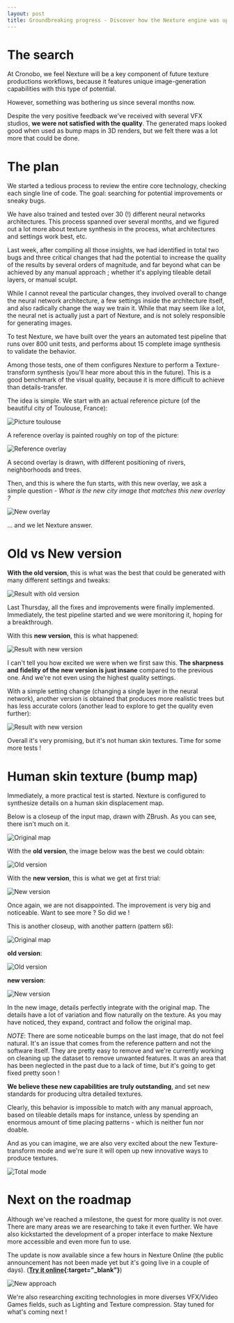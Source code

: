```yaml
---
layout: post
title: Groundbreaking progress - Discover how the Nexture engine was upgraded to a whole other level
---
```


# The search

At Cronobo, we feel Nexture will be a key component of future texture productions workflows, because it features unique image-generation capabilities with this type of potential.

However, something was bothering us since several months now.

Despite the very positive feedback we've received with several VFX studios, **we were not satisfied with the quality**.
The generated maps looked good when used as bump maps in 3D renders, but we felt there was a lot more that could be done.

# The plan

We started a tedious process to review the entire core technology, checking each single line of code.
The goal: searching for potential improvements or sneaky bugs.

We have also trained and tested over 30 (!) different neural networks architectures.
This process spanned over several months, and we figured out a lot more about texture synthesis in the process, what architectures and settings work best, etc.

Last week, after compiling all those insights, we had identified in total two bugs and three critical changes that had the potential to increase the quality of the results by several orders of magnitude, and far beyond what can be achieved by any manual approach ; whether it's applying tileable detail layers, or manual sculpt.

While I cannot reveal the particular changes, they involved overall to change the neural network architecture, a few settings inside the architecture itself, and also radically change the way we train it. While that may seem like a lot, the neural net is actually just a part of Nexture, and is not solely responsible for generating images.

To test Nexture, we have built over the years an automated test pipeline that runs over 800 unit tests, and performs about 15 complete image synthesis to validate the behavior.

Among those tests, one of them configures Nexture to perform a Texture-transform synthesis (you'll hear more about this in the future). This is a good benchmark of the visual quality, because it is more difficult to achieve than details-transfer.

The idea is simple. We start with an actual reference picture (of the beautiful city of Toulouse, France):

![Picture toulouse](/assets/toulouse_v2.jpg)

A reference overlay is painted roughly on top of the picture:

![Reference overlay](/assets/overlay.jpg)

A second overlay is drawn, with different positioning of rivers, neighborhoods and trees.

Then, and this is where the fun starts, with this new overlay, we ask a simple question - *What is the new city image that matches this new overlay ?*

![New overlay](/assets/new_overlay.jpg)

... and we let Nexture answer.

# Old vs New version

**With the old version**, this is what was the best that could be generated with many different settings and tweaks:

![Result with old version](/assets/old_nexture_version.jpg)

Last Thursday, all the fixes and improvements were finally implemented. Immediately, the test pipeline started and we were monitoring it, hoping for a breakthrough.

With this **new version**, this is what happened:

![Result with new version](/assets/new_nexture_version.jpg)

I can't tell you how excited we were when we first saw this.
**The sharpness and fidelity of the new version is just insane** compared to the previous one.
And we're not even using the highest quality settings.

With a simple setting change (changing a single layer in the neural network), another version is obtained that produces more realistic trees but has less accurate colors (another lead to explore to get the quality even further):

![Result with new version](/assets/new_nexture_version_other.jpg)

Overall it's very promising, but it's not human skin textures.
Time for some more tests !

# Human skin texture (bump map)

Immediately, a more practical test is started.
Nexture is configured to synthesize details on a human skin displacement map.

Below is a closeup of the input map, drawn with ZBrush. As you can see, there isn't much on it.

![Original map](/assets/newversion/original.jpg)

With the **old version**, the image below was the best we could obtain:

![Old version](/assets/newversion/previous_result.jpg)

With the **new version**, this is what we get at first trial:

![New version](/assets/newversion/new_result.jpg)

Once again, we are not disappointed. The improvement is very big and noticeable.
Want to see more ? So did we !

This is another closeup, with another pattern (pattern s6):

![Original map](/assets/newversion/other_crop/preview.jpg)

**old version**:

![Old version](/assets/newversion/other_crop/old.jpg)

**new version**:

![New version](/assets/newversion/other_crop/new.jpg)

In the new image, details perfectly integrate with the original map.
The details have a lot of variation and flow naturally on the texture.
As you may have noticed, they expand, contract and follow the original map.

*NOTE*: There are some noticeable bumps on the last image, that do not feel natural.
It's an issue that comes from the reference pattern and not the software itself. They are pretty easy to remove and we're currently working on cleaning up the dataset to remove unwanted features. It was an area that has been neglected in the past due to a lack of time, but it's going to get fixed pretty soon !

**We believe these new capabilities are truly outstanding**, and set new standards for producing ultra detailed textures.

Clearly, this behavior is impossible to match with any manual approach, based on tileable details maps for instance, unless by spending an enormous amount of time placing patterns - which is neither fun nor doable.

And as you can imagine, we are also very excited about the new Texture-transform mode and we're sure it will open up new innovative ways to produce textures.

![Total mode](/assets/total_gif.gif)

# Next on the roadmap

Although we've reached a milestone, the quest for more quality is not over.
There are many areas we are researching to take it even further.
We have also kickstarted the development of a proper interface to make Nexture more accessible and even more fun to use.

The update is now available since a few hours in Nexture Online (the public announcement has not been made yet but it's going live in a couple of days). (**[Try it online](https://cronobo.com/products/nexture/online){:target="_blank"}**)

![New approach](/assets/new_version.gif)

We're also researching exciting technologies in more diverses VFX/Video Games fields, such as Lighting and Texture compression. Stay tuned for what's coming next !
